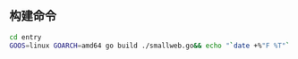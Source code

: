 
## 构建命令

```bash
cd entry
GOOS=linux GOARCH=amd64 go build ./smallweb.go&& echo "`date +%"F %T"`: 构建成功" || echo "`date +%"F %T"`: 构建失败！！！"
```
